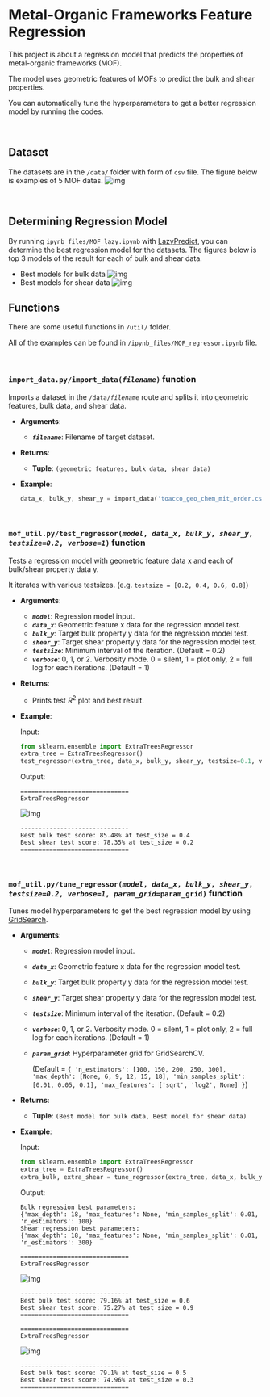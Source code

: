 # Metal-Organic Frameworks Feature Regression

This project is about a regression model that predicts the properties of metal-organic frameworks (MOF).

The model uses geometric features of MOFs to predict the bulk and shear properties.

You can automatically tune the hyperparameters to get a better regression model by running the codes.

<br/>


## Dataset
The datasets are in the `/data/` folder with form of `csv` file. The figure below is examples of 5 MOF datas.
![img](/images/data.png)

<br/>


## Determining Regression Model
By running `ipynb_files/MOF_lazy.ipynb` with [LazyPredict](https://github.com/shankarpandala/lazypredict/tree/master), you can determine the best regression model for the datasets. The figures below is top 3 models of the result for each of bulk and shear data.
* Best models for bulk data
    ![img](/images/lazy1.png)
* Best models for shear data
    ![img](/images/lazy2.png)

## Functions
There are some useful functions in `/util/` folder.

All of the examples can be found in `/ipynb_files/MOF_regressor.ipynb` file.

<br/>


### `import_data.py/import_data(`*`filename`*`)` function
Imports a dataset in the `/data/`*`filename`* route and splits it into geometric features, bulk data, and shear data.

* **Arguments**: 
    * ***`filename`***: Filename of target dataset.

* **Returns**: 
    * **Tuple**: `(geometric features, bulk data, shear data)`

* **Example**:
    ```python
    data_x, bulk_y, shear_y = import_data('toacco_geo_chem_mit_order.csv')
    ```

<br/>


### `mof_util.py/test_regressor(`*`model`*`, `*`data_x`*`, `*`bulk_y`*`, `*`shear_y`*`, `*`testsize=0.2`*`, `*`verbose=1`*`)` function

Tests a regression model with geometric feature data x and each of bulk/shear property data y.

It iterates with various testsizes. (e.g. `testsize = [0.2, 0.4, 0.6, 0.8]`)

* **Arguments**: 
    * ***`model`***: Regression model input.
    * ***`data_x`***: Geometric feature x data for the regression model test.
    * ***`bulk_y`***: Target bulk property y data for the regression model test.
    * ***`shear_y`***: Target shear property y data for the regression model test.
    * ***`testsize`***: Minimum interval of the iteration. (Default = 0.2)
    * ***`verbose`***: 0, 1, or 2. Verbosity mode. 0 = silent, 1 = plot only, 2 = full log for each iterations. (Default = 1)

* **Returns**: 
    * Prints test $R^2$ plot and best result.

* **Example**:

    Input:
    ```python
    from sklearn.ensemble import ExtraTreesRegressor
    extra_tree = ExtraTreesRegressor()
    test_regressor(extra_tree, data_x, bulk_y, shear_y, testsize=0.1, verbose=1)
    ```
    Output:
    ```
    ==============================
    ExtraTreesRegressor
    ```
    ![img](/images/output_ex1.png)
    ```
    ------------------------------
    Best bulk test score: 85.48% at test_size = 0.4
    Best shear test score: 78.35% at test_size = 0.2
    ==============================
    ```
<br/>


### `mof_util.py/tune_regressor(`*`model`*`, `*`data_x`*`, `*`bulk_y`*`, `*`shear_y`*`, `*`testsize=0.2`*`, `*`verbose=1`*`, `*`param_grid`*`=param_grid)` function

Tunes model hyperparameters to get the best regression model by using [GridSearch](https://scikit-learn.org/stable/modules/generated/sklearn.model_selection.GridSearchCV.html).


* **Arguments**: 
    * ***`model`***: Regression model input.
    * ***`data_x`***: Geometric feature x data for the regression model test.
    * ***`bulk_y`***: Target bulk property y data for the regression model test.
    * ***`shear_y`***: Target shear property y data for the regression model test.
    * ***`testsize`***: Minimum interval of the iteration. (Default = 0.2)
    * ***`verbose`***: 0, 1, or 2. Verbosity mode. 0 = silent, 1 = plot only, 2 = full log for each iterations. (Default = 1)
    * ***`param_grid`***: Hyperparameter grid for GridSearchCV. 
    
        (Default = `{
    'n_estimators': [100, 150, 200, 250, 300],
    'max_depth': [None, 6, 9, 12, 15, 18],
    'min_samples_split': [0.01, 0.05, 0.1],
    'max_features': ['sqrt', 'log2', None]
}`)

* **Returns**: 
    * **Tuple**: `(Best model for bulk data, Best model for shear data)`



* **Example**:

    Input:
    ```python
    from sklearn.ensemble import ExtraTreesRegressor
    extra_tree = ExtraTreesRegressor()
    extra_bulk, extra_shear = tune_regressor(extra_tree, data_x, bulk_y, shear_y, testsize=0.1, verbose=1)
    ```
    Output:
    ```
    Bulk regression best parameters:
    {'max_depth': 18, 'max_features': None, 'min_samples_split': 0.01, 'n_estimators': 100}
    Shear regression best parameters:
    {'max_depth': 18, 'max_features': None, 'min_samples_split': 0.01, 'n_estimators': 300}

    ==============================
    ExtraTreesRegressor
    ```
    ![img](/images/output_ex2.png)
    ```
    ------------------------------
    Best bulk test score: 79.16% at test_size = 0.6
    Best shear test score: 75.27% at test_size = 0.9
    ==============================
    ```
    ```
    ==============================
    ExtraTreesRegressor
    ```
    ![img](/images/output_ex3.png)
    ```
    ------------------------------
    Best bulk test score: 79.1% at test_size = 0.5
    Best shear test score: 74.96% at test_size = 0.3
    ==============================
    ```